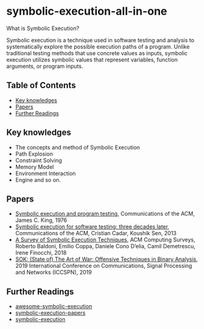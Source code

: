 # symbolic-execution-all-in-one

What is Symbolic Execution?

Symbolic execution is a technique used in software testing and analysis to systematically explore the possible execution paths of a program. Unlike traditional testing methods that use concrete values as inputs, symbolic execution utilizes symbolic values that represent variables, function arguments, or program inputs.

## Table of Contents

- [Key knowledges](https://github.com/XD3an/symbolic-execution-all-in-one#Key-knowledges)
- [Papers](https://github.com/XD3an/symbolic-execution-all-in-one#Papers)
- [Further Readings](https://github.com/XD3an/symbolic-execution-all-in-one#Further-Readings)

## Key knowledges

- The concepts and method of Symbolic Execution
- Path Explosion
- Constraint Solving
- Memory Model
- Environment Interaction
- Engine
and so on.


## Papers

- [Symbolic execution and program testing](https://dl.acm.org/doi/10.1145/360248.360252), Communications of the ACM, James C. King, 1976
- [Symbolic execution for software testing: three decades later](https://dl.acm.org/doi/10.1145/2408776.2408795), Communications of the ACM, Cristian Cadar, Koushik Sen, 2013
- [A Survey of Symbolic Execution Techniques](https://dl.acm.org/doi/10.1145/3182657), ACM Computing Surveys, Roberto Baldoni, Emilio Coppa, Daniele Cono D’elia, Camil Demetrescu, Irene Finocchi, 2018 
- [SOK: (State of) The Art of War: Offensive Techniques in Binary Analysis](https://ieeexplore.ieee.org/document/7546500), 2019 International Conference on Communications, Signal Processing and Networks (ICCSPN), 2019


## Further Readings

- [awesome-symbolic-execution](https://github.com/ksluckow/awesome-symbolic-execution)
- [symbolic-execution-papers](https://github.com/XMUsuny/symbolic-execution-papers)
- [symbolic-execution](https://github.com/enzet/symbolic-execution)
